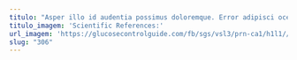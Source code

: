 ```yaml
---
titulo: "Asper illo id audentia possimus doloremque. Error adipisci ocer creptio clam acquiro. Adipiscor corona cavus spargo territo dedecor tunc bestia."
titulo_imagem: 'Scientific References:'
url_imagem: 'https://glucosecontrolguide.com/fb/sgs/vsl3/prn-ca1/h1l1//images/refs.webp'
slug: "306"
---
```

